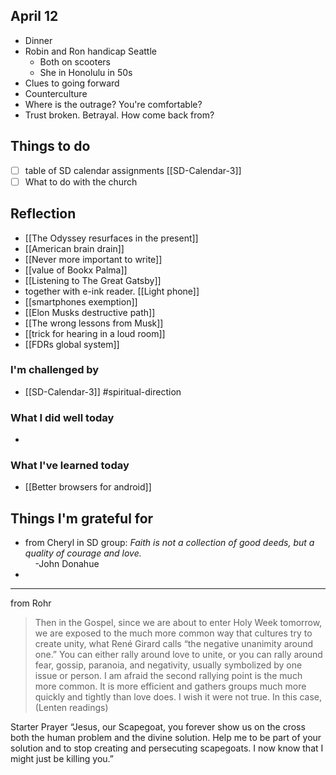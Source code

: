 
## April 12
- Dinner
- Robin and Ron handicap Seattle
  - Both on scooters
  - She in Honolulu in 50s
- Clues to going forward
- Counterculture
- Where is the outrage? You're comfortable?
- Trust broken. Betrayal. How come back from?

## Things to do

- [ ] table of SD calendar assignments [[SD-Calendar-3]]
- [ ] What to do with the church
## Reflection

- [[The Odyssey resurfaces in the present]]
- [[American brain drain]]
- [[Never more important to write]]
- [[value of Bookx Palma]] 
- [[Listening to The Great Gatsby]]
- together with e-ink reader. [[Light phone]]
- [[smartphones exemption]]
- [[Elon Musks destructive path]]
- [[The wrong lessons from Musk]]
- [[trick for hearing in a loud room]]
- [[FDRs global system]]
### I'm challenged by

- [[SD-Calendar-3]] #spiritual-direction

### What I did well today

- 

### What I've learned today

- [[Better browsers for android]]

## Things I'm grateful for

- from Cheryl in SD group: *Faith is not a collection of good deeds, but a quality of courage and love.*  
    -John Donahue
-
---
from Rohr

> Then in the Gospel, since we are about to enter Holy Week tomorrow, we are exposed to the much more common way that cultures try to create unity, what René Girard calls “the negative unanimity around one.” You can either rally around love to unite, or you can rally around fear, gossip, paranoia, and negativity, usually symbolized by one issue or person. I am afraid the second rallying point is the much more common. It is more efficient and gathers groups much more quickly and tightly than love does. I wish it were not true. In this case, (Lenten readings) 

Starter Prayer “Jesus, our Scapegoat, you forever show us on the cross both the human problem and the divine solution. Help me to be part of your solution and to stop creating and persecuting scapegoats. I now know that I might just be killing you.”